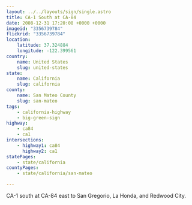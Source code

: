 ```yaml
---
layout: ../../layouts/sign/single.astro
title: CA-1 South at CA-84
date: 2008-12-31 17:20:08 +0000 +0000
imageid: "3356739784"
flickrid: "3356739784"
location:
    latitude: 37.324884
    longitude: -122.399561
country:
    name: United States
    slug: united-states
state:
    name: California
    slug: california
county:
    name: San Mateo County
    slug: san-mateo
tags:
    - california-highway
    - big-green-sign
highway:
    - ca84
    - ca1
intersections:
    - highway1: ca84
      highway2: ca1
statePages:
    - state/california
countyPages:
    - state/california/san-mateo

---
```

CA-1 south at CA-84 east to San Gregorio, La Honda, and Redwood City.